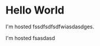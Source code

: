 
<html>
<body>

<h1>Hello World</h1>

<p>I'm hosted fssdfsdfsdfwiasdasdges.</p>
<p>I'm hosted fsasdasd</p>

</body>
</html>